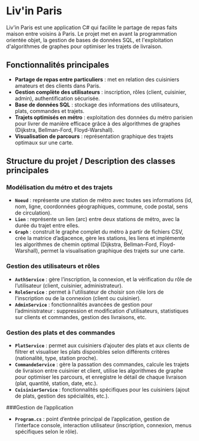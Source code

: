 # Liv'in Paris

Liv'in Paris est une application C# qui facilite le partage de repas faits maison entre voisins à Paris. Le projet met en avant la programmation orientée objet, la gestion de bases de données SQL, et l'exploitation d'algorithmes de graphes pour optimiser les trajets de livraison.

## Fonctionnalités principales

- **Partage de repas entre particuliers** : met en relation des cuisiniers amateurs et des clients dans Paris.
- **Gestion complète des utilisateurs** : inscription, rôles (client, cuisinier, admin), authentification sécurisée.
- **Base de données SQL** : stockage des informations des utilisateurs, plats, commandes et trajets.
- **Trajets optimisés en métro** : exploitation des données du métro parisien pour livrer de manière efficace grâce à des algorithmes de graphes (Dijkstra, Bellman-Ford, Floyd-Warshall).
- **Visualisation de parcours** : représentation graphique des trajets optimaux sur une carte.

## Structure du projet / Description des classes principales

### Modélisation du métro et des trajets

- **`Noeud`** : représente une station de métro avec toutes ses informations (id, nom, ligne, coordonnées géographiques, commune, code postal, sens de circulation).
- **`Lien`** : représente un lien (arc) entre deux stations de métro, avec la durée du trajet entre elles.
- **`Graph`** : construit le graphe complet du métro à partir de fichiers CSV, crée la matrice d’adjacence, gère les stations, les liens et implémente les algorithmes de chemin optimal (Dijkstra, Bellman-Ford, Floyd-Warshall), permet la visualisation graphique des trajets sur une carte.

### Gestion des utilisateurs et rôles

- **`AuthService`** : gère l’inscription, la connexion, et la vérification du rôle de l’utilisateur (client, cuisinier, administrateur).
- **`RoleService`** : permet à l'utilisateur de choisir son rôle lors de l'inscription ou de la connexion (client ou cuisinier).
- **`AdminService`** : fonctionnalités avancées de gestion pour l’administrateur : suppression et modification d'utilisateurs, statistiques sur clients et commandes, gestion des livraisons, etc.

### Gestion des plats et des commandes

- **`PlatService`** : permet aux cuisiniers d’ajouter des plats et aux clients de filtrer et visualiser les plats disponibles selon différents critères (nationalité, type, station proche).
- **`CommandeService`** : gère la passation des commandes, calcule les trajets de livraison entre cuisinier et client, utilise les algorithmes de graphe pour optimiser les parcours, et enregistre le détail de chaque livraison (plat, quantité, station, date, etc.).
- **`CuisinierService`** : fonctionnalités spécifiques pour les cuisiniers (ajout de plats, gestion des spécialités, etc.).

###Gestion de l’application

- **`Program.cs`** : point d’entrée principal de l’application, gestion de l’interface console, interaction utilisateur (inscription, connexion, menus spécifiques selon le rôle).
